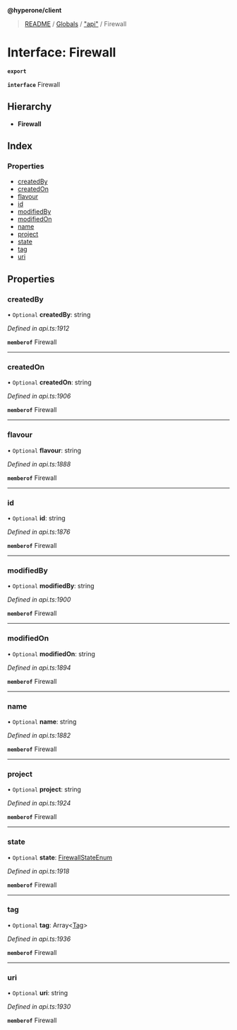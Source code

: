 **@hyperone/client**

> [README](../README.md) / [Globals](../globals.md) / ["api"](../modules/_api_.md) / Firewall

# Interface: Firewall

**`export`** 

**`interface`** Firewall

## Hierarchy

* **Firewall**

## Index

### Properties

* [createdBy](_api_.firewall.md#createdby)
* [createdOn](_api_.firewall.md#createdon)
* [flavour](_api_.firewall.md#flavour)
* [id](_api_.firewall.md#id)
* [modifiedBy](_api_.firewall.md#modifiedby)
* [modifiedOn](_api_.firewall.md#modifiedon)
* [name](_api_.firewall.md#name)
* [project](_api_.firewall.md#project)
* [state](_api_.firewall.md#state)
* [tag](_api_.firewall.md#tag)
* [uri](_api_.firewall.md#uri)

## Properties

### createdBy

• `Optional` **createdBy**: string

*Defined in api.ts:1912*

**`memberof`** Firewall

___

### createdOn

• `Optional` **createdOn**: string

*Defined in api.ts:1906*

**`memberof`** Firewall

___

### flavour

• `Optional` **flavour**: string

*Defined in api.ts:1888*

**`memberof`** Firewall

___

### id

• `Optional` **id**: string

*Defined in api.ts:1876*

**`memberof`** Firewall

___

### modifiedBy

• `Optional` **modifiedBy**: string

*Defined in api.ts:1900*

**`memberof`** Firewall

___

### modifiedOn

• `Optional` **modifiedOn**: string

*Defined in api.ts:1894*

**`memberof`** Firewall

___

### name

• `Optional` **name**: string

*Defined in api.ts:1882*

**`memberof`** Firewall

___

### project

• `Optional` **project**: string

*Defined in api.ts:1924*

**`memberof`** Firewall

___

### state

• `Optional` **state**: [FirewallStateEnum](../enums/_api_.firewallstateenum.md)

*Defined in api.ts:1918*

**`memberof`** Firewall

___

### tag

• `Optional` **tag**: Array\<[Tag](_api_.tag.md)>

*Defined in api.ts:1936*

**`memberof`** Firewall

___

### uri

• `Optional` **uri**: string

*Defined in api.ts:1930*

**`memberof`** Firewall
